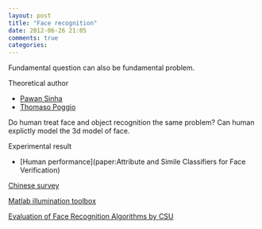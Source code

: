 ```yaml
---
layout: post
title: "Face recognition"
date: 2012-06-26 21:05
comments: true
categories: 
---
```


Fundamental question can also be fundamental problem.

Theoretical author

* [Pawan Sinha](author:pawan_sinha)
* [Thomaso Poggio](author:thomaso_poggio)

Do human treat face and object recognition the same problem?
Can human explictly model the 3d model of face.

Experimental result

* [Human performance](paper:Attribute and Simile Classifiers for Face Verification)

[Chinese survey](人脸识别理论与应用研究_山世光)

[Matlab illumination toolbox](http://www.mathworks.com/matlabcentral/fileexchange/26523-the-inface-toolbox-v2-0-for-illumination-invariant-face-recognition)

[Evaluation of Face Recognition Algorithms by CSU](http://www.cs.colostate.edu/evalfacerec/index10.php)
